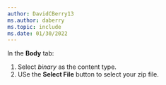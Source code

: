 ```yaml
---
author: DavidCBerry13
ms.author: daberry
ms.topic: include
ms.date: 01/30/2022
---
```

In the **Body** tab:

1. Select *binary* as the content type.
1. USe the **Select File** button to select your zip file.